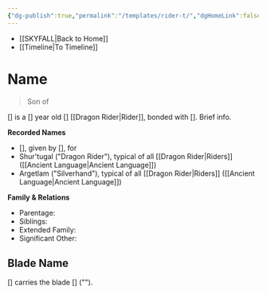 ```yaml
---
{"dg-publish":true,"permalink":"/templates/rider-t/","dgHomeLink":false,"dgPassFrontmatter":false}
---
```


- [[SKYFALL|Back to Home]]
- [[Timeline|To Timeline]]

# Name
>Son of

[] is a [] year old [] [[Dragon Rider|Rider]], bonded with []. Brief info.

**Recorded Names**
- [], given by [], for 
- Shur'tugal ("Dragon Rider"), typical of all [[Dragon Rider|Riders]] ([[Ancient Language|Ancient Language]])
- Argetlam ("Silverhand"), typical of all [[Dragon Rider|Riders]] ([[Ancient Language|Ancient Language]])

**Family & Relations**
- Parentage: 
- Siblings:
- Extended Family:
- Significant Other:

## Blade Name
[] carries the blade [] (""). 